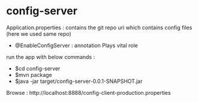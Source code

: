 # config-server

Application.properties : contains the git repo uri which contains config files (here we used same repo)
* @EnableConfigServer : annotation Plays vital role

run the app with below commands :

* $cd config-server
* $mvn package
* $java -jar target/config-server-0.0.1-SNAPSHOT.jar


Browse : http://localhost:8888/config-client-production.properties
